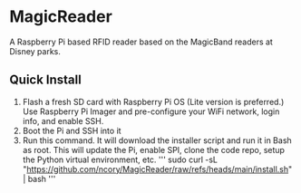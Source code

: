 # MagicReader
A Raspberry Pi based RFID reader based on the MagicBand readers at Disney parks.


## Quick Install
1. Flash a fresh SD card with Raspberry Pi OS (Lite version is preferred.) Use Raspberry Pi Imager and pre-configure your WiFi network, login info, and enable SSH.
2. Boot the Pi and SSH into it
3. Run this command. It will download the installer script and run it in Bash as root. This will update the Pi, enable SPI, clone the code repo, setup the Python virtual environment, etc.
'''
sudo curl -sL "https://github.com/ncory/MagicReader/raw/refs/heads/main/install.sh" | bash
'''
